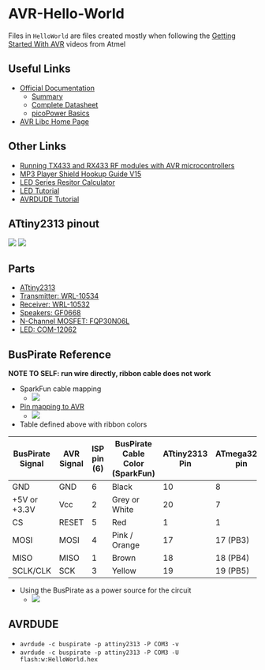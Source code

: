 # AVR-Hello-World
Files in `HelloWorld` are files created mostly when following the [Getting Started With AVR](https://www.youtube.com/playlist?list=PLtQdQmNK_0DRhBWYZ32BEILOykXLpJ8tP) videos from Atmel

## Useful Links
- [Official Documentation](http://www.atmel.com/devices/ATtiny2313.aspx?tab=documents)
	- [Summary](http://www.atmel.com/Images/Atmel-2543-AVR-ATtiny2313_Summary.pdf)
	- [Complete Datasheet](http://www.atmel.com/Images/Atmel-2543-AVR-ATtiny2313_Datasheet.pdf)
	- [picoPower Basics](http://www.atmel.com/Images/doc8349.pdf)
- [AVR Libc Home Page](http://www.nongnu.org/avr-libc/)

## Other Links
- [Running TX433 and RX433 RF modules with AVR microcontrollers](http://winavr.scienceprog.com/example-avr-projects/running-tx433-and-rx433-rf-modules-with-avr-microcontrollers.html)
- [MP3 Player Shield Hookup Guide V15](https://learn.sparkfun.com/tutorials/mp3-player-shield-hookup-guide-v15)
- [LED Series Resitor Calculator](https://www.digikey.com/en/resources/conversion-calculators/conversion-calculator-led-series-resistor)
- [LED Tutorial](https://learn.sparkfun.com/tutorials/light-emitting-diodes-leds)
- [AVRDUDE Tutorial](http://www.ladyada.net/learn/avr/avrdude.html)

## ATtiny2313 pinout
![](http://arduinolearning.com/wp-content/uploads/2016/08/attiny2310arduino.jpg)
![](http://i.imgur.com/YVDlOae.png)

## Parts
- [ATtiny2313](https://www.digikey.com/product-detail/en/atmel/ATTINY2313-20PU/ATTINY2313-20PU-ND/1008418)
- [Transmitter: WRL-10534](https://www.digikey.com/product-detail/en/sparkfun-electronics/WRL-10534/1568-1175-ND/5673761)
- [Receiver: WRL-10532](https://www.digikey.com/product-detail/en/sparkfun-electronics/WRL-10532/1568-1173-ND/5673759)
- [Speakers: GF0668](https://www.digikey.com/product-detail/en/cui-inc/GF0668/GF0668-ND/304440)
- [N-Channel MOSFET: FQP30N06L](https://www.sparkfun.com/products/10213)
- [LED: COM-12062](https://www.sparkfun.com/products/12062)

## BusPirate Reference

**NOTE TO SELF: run wire directly, ribbon cable does not work**

- SparkFun cable mapping
	- ![](https://i.imgur.com/nHZgfFE.png)
- [Pin mapping to AVR](http://dangerousprototypes.com/docs/Bus_Pirate_AVR_Programming)
	- ![](https://i.imgur.com/kDTiDIe.png)
- Table defined above with ribbon colors

| BusPirate Signal | AVR Signal | ISP pin (6) | BusPirate Cable Color (SparkFun) | ATtiny2313 Pin | ATmega328P pin |
|------------------|------------|-------------|----------------------------------|----------------|----------------|
| GND              | GND        | 6           | Black                            | 10             | 8              |
| +5V or +3.3V     | Vcc        | 2           | Grey or White                    | 20             | 7              |
| CS               | RESET      | 5           | Red                              | 1              | 1              |
| MOSI             | MOSI       | 4           | Pink / Orange                    | 17             | 17 (PB3)       |
| MISO             | MISO       | 1           | Brown                            | 18             | 18 (PB4)       |
| SCLK/CLK         | SCK        | 3           | Yellow                           | 19             | 19 (PB5)       |

- Using the BusPirate as a power source for the circuit
	- ![](https://i.imgur.com/owis6JX.png)

## AVRDUDE
- `avrdude -c buspirate -p attiny2313 -P COM3 -v`
- `avrdude -c buspirate -p attiny2313 -P COM3 -U flash:w:HelloWorld.hex`

